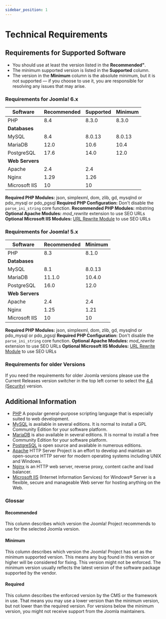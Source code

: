 ```yaml
---
sidebar_position: 1
---
```

Technical Requirements
======================

## Requirements for Supported Software
- You should use at least the version listed in the **Recommended"**.
- The minimum supported version is listed in the **Supported** column.
- The version in the **Minimum** column is the absolute minimum, but it is not supported — if you choose to use it, you are responsible for resolving any issues that may arise.

### Requirements for Joomla! 6.x

| Software           | Recommended | Supported | Minimum |
|--------------------|-------------|---------|----------|
| PHP                | 8.4         | 8.3.0   | 8.3.0    |
| **Databases**      |             |         |          |
| MySQL              | 8.4         | 8.0.13  | 8.0.13   |
| MariaDB            | 12.0        | 10.6    | 10.4     |
| PostgreSQL         | 17.6        | 14.0    | 12.0     |
| **Web Servers**    |             |         |          |
| Apache             | 2.4         | 2.4     |          |
| Nginx              | 1.29        | 1.26    |          |
| Microsoft IIS      | 10          | 10      |          |

**Required PHP Modules:** json, simplexml, dom, zlib, gd, mysqlnd or pdo_mysql or pdo_pgsql
**Required PHP Configuration:** Don't disable the `parse_ini_string` core function.
**Recommended PHP Modules:** mbstring
**Optional Apache Modules:** _mod_rewrite_ extension to use SEO URLs
**Optional Microsoft IIS Modules:** [URL Rewrite Module](https://www.iis.net/downloads/microsoft/url-rewrite) to use SEO URLs

### Requirements for Joomla! 5.x

| Software           | Recommended     | Minimum     |
|--------------------|-----------------|-------------|
| PHP                | 8.3             | 8.1.0       |
| **Databases**      |                 |             |
| MySQL              | 8.1             | 8.0.13      |
| MariaDB            | 11.1.0          | 10.4.0      |
| PostgreSQL         | 16.0            | 12.0        |
| **Web Servers**    |                 |             |
| Apache             | 2.4             | 2.4         |
| Nginx              | 1.25            | 1.21        |
| Microsoft IIS      | 10              | 10          |

**Required PHP Modules:** json, simplexml, dom, zlib, gd, mysqlnd or pdo_mysql or pdo_pgsql
**Required PHP Configuration:** Don't disable the `parse_ini_string` core function.
**Optional Apache Modules:** _mod_rewrite_ extension to use SEO URLs
**Optional Microsoft IIS Modules:** [URL Rewrite Module](https://learn.iis.net/page.aspx/460/using-url-rewrite-module/) to use SEO URLs

### Requirements for older Versions

If you need the requirements for older Joomla versions please use the Current Releases 
version switcher in the top left corner to select the [4.4 (Security)](/versioned_docs/version-4.4/get-started/technical-requirements.md) version.

## Additional Information

- [PHP](https://www.php.net) A popular general-purpose scripting language that is especially suited to web development.
- [MySQL](https://www.mysql.com) is available in several editions. It is normal to install a GPL Community Edition for your software platform.
- [MariaDB](https://mariadb.com) is also available in several editions. It is normal to install a free Community Edition for your software platform.
- [PostgreSQL](https://www.postgresql.org/) is open source and available in numerous editions.
- [Apache](https://httpd.apache.org) HTTP Server Project is an effort to develop and maintain an open-source HTTP server for modern operating systems including UNIX and Windows.
- [Nginx](https://nginx.org) is an HTTP web server, reverse proxy, content cache and load balancer.
- [Microsoft IIS](https://www.iis.net) (Internet Information Services) for Windows® Server is a flexible, secure and manageable Web server for hosting anything on the Web.

### Glossar

#### Recommended

This column describes which version the Joomla! Project recommends to use for the selected Joomla version.

#### Minimum

This column describes which version the Joomla! Project has set as the minimum supported version.
This means any bug found in this version or higher will be considered for fixing. This version might
not be enforced. The minimum version usually reflects the latest version of the software package
supported by the vendor.

#### Required

This column describes the enforced version by the CMS or the framework in use. That means you may use
a lower version than the minimum version, but not lower than the required version. For versions below
the minimum version, you might not receive support from the Joomla maintainers.
